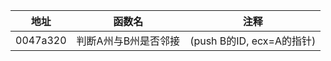 | 地址     | 函数名               | 注释                      |
| -------- | -------------------- | ------------------------- |
| 0047a320 | 判断A州与B州是否邻接 | (push B的ID, ecx=A的指针) |